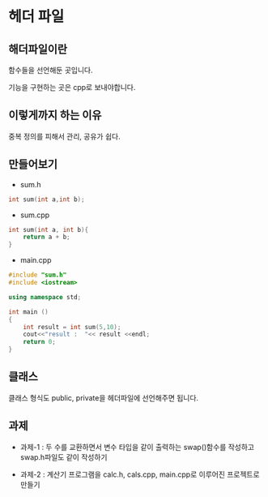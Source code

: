 # 헤더 파일

## 해더파일이란

함수들을 선언해둔 곳입니다.

기능을 구현하는 곳은 cpp로 보내야합니다.

## 이렇게까지 하는 이유

중복 정의를 피해서 관리, 공유가 쉽다.

## 만들어보기

* sum.h

```c++
int sum(int a,int b);
```

* sum.cpp

```c++
int sum(int a, int b){
    return a + b;
}
```

* main.cpp

```c++
#include "sum.h"
#include <iostream>

using namespace std;

int main ()
{
    int result = int sum(5,10);
    cout<<"result :  "<< result <<endl;
    return 0;
}
```

## 클래스

클래스 형식도 public, private을 헤더파일에 선언해주면 됩니다.

## 과제

* 과제-1 : 두 수를 교환하면서 변수 타입을 같이 출력하는 swap()함수를 작성하고 swap.h파일도 같이 작성하기

* 과제-2 : 계산기 프로그램을 calc.h, cals.cpp, main.cpp로 이루어진 프로젝트로 만들기